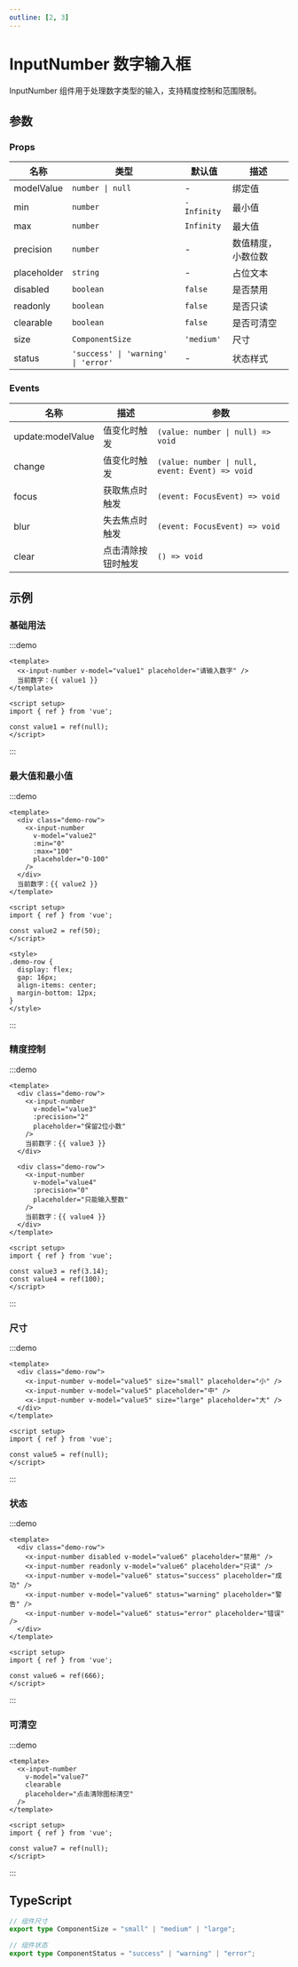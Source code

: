 ```yaml
---
outline: [2, 3]
---
```


<style>
  .x-input-number {
    margin-right: var(--x-gap-medium);
    margin-bottom: var(--x-gap-medium);
    min-width: 200px;
  }
</style>

# InputNumber 数字输入框

InputNumber 组件用于处理数字类型的输入，支持精度控制和范围限制。

## 参数

### Props

| 名称 | 类型 | 默认值 | 描述 |
| --- | --- | --- | --- |
| modelValue | `number \| null` | - | 绑定值 |
| min | `number` | `-Infinity` | 最小值 |
| max | `number` | `Infinity` | 最大值 |
| precision | `number` | - | 数值精度，小数位数 |
| placeholder | `string` | - | 占位文本 |
| disabled | `boolean` | `false` | 是否禁用 |
| readonly | `boolean` | `false` | 是否只读 |
| clearable | `boolean` | `false` | 是否可清空 |
| size | `ComponentSize` | `'medium'` | 尺寸 |
| status | `'success' \| 'warning' \| 'error'` | - | 状态样式 |

### Events

| 名称 | 描述 | 参数 |
| --- | --- | --- |
| update:modelValue | 值变化时触发 | `(value: number \| null) => void` |
| change | 值变化时触发 | `(value: number \| null, event: Event) => void` |
| focus | 获取焦点时触发 | `(event: FocusEvent) => void` |
| blur | 失去焦点时触发 | `(event: FocusEvent) => void` |
| clear | 点击清除按钮时触发 | `() => void` |

## 示例

### 基础用法

:::demo

```vue
<template>
  <x-input-number v-model="value1" placeholder="请输入数字" />
  当前数字：{{ value1 }}
</template>

<script setup>
import { ref } from 'vue';

const value1 = ref(null);
</script>
```

:::

### 最大值和最小值

:::demo

```vue
<template>
  <div class="demo-row">
    <x-input-number
      v-model="value2"
      :min="0"
      :max="100"
      placeholder="0-100"
    />
  </div>
  当前数字：{{ value2 }}
</template>

<script setup>
import { ref } from 'vue';

const value2 = ref(50);
</script>

<style>
.demo-row {
  display: flex;
  gap: 16px;
  align-items: center;
  margin-bottom: 12px;
}
</style>
```

:::

### 精度控制

:::demo

```vue
<template>
  <div class="demo-row">
    <x-input-number
      v-model="value3"
      :precision="2"
      placeholder="保留2位小数"
    />
    当前数字：{{ value3 }}
  </div>

  <div class="demo-row">
    <x-input-number
      v-model="value4"
      :precision="0"
      placeholder="只能输入整数"
    />
    当前数字：{{ value4 }}
  </div>
</template>

<script setup>
import { ref } from 'vue';

const value3 = ref(3.14);
const value4 = ref(100);
</script>
```

:::

### 尺寸

:::demo

```vue
<template>
  <div class="demo-row">
    <x-input-number v-model="value5" size="small" placeholder="小" />
    <x-input-number v-model="value5" placeholder="中" />
    <x-input-number v-model="value5" size="large" placeholder="大" />
  </div>
</template>

<script setup>
import { ref } from 'vue';

const value5 = ref(null);
</script>
```

:::

### 状态

:::demo

```vue
<template>
  <div class="demo-row">
    <x-input-number disabled v-model="value6" placeholder="禁用" />
    <x-input-number readonly v-model="value6" placeholder="只读" />
    <x-input-number v-model="value6" status="success" placeholder="成功" />
    <x-input-number v-model="value6" status="warning" placeholder="警告" />
    <x-input-number v-model="value6" status="error" placeholder="错误" />
  </div>
</template>

<script setup>
import { ref } from 'vue';

const value6 = ref(666);
</script>
```

:::

### 可清空

:::demo

```vue
<template>
  <x-input-number
    v-model="value7"
    clearable
    placeholder="点击清除图标清空"
  />
</template>

<script setup>
import { ref } from 'vue';

const value7 = ref(null);
</script>
```

:::

## TypeScript

```ts
// 组件尺寸
export type ComponentSize = "small" | "medium" | "large";

// 组件状态
export type ComponentStatus = "success" | "warning" | "error";
```
